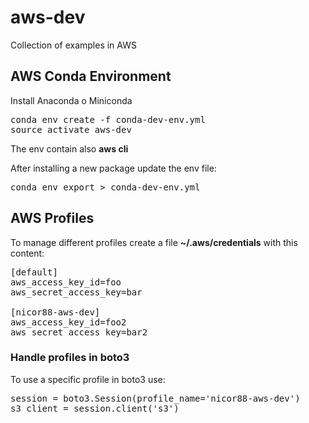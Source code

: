 # aws-dev
Collection of examples in AWS

## AWS Conda Environment
Install Anaconda o Miniconda
<pre>conda env create -f conda-dev-env.yml
source activate aws-dev
</pre>
The env contain also **aws cli**

After installing a new package update the env file:
<pre>conda env export > conda-dev-env.yml
</pre>

## AWS Profiles
To manage different profiles create a file __~/.aws/credentials__ with this content:

<pre>[default]
aws_access_key_id=foo
aws_secret_access_key=bar

[nicor88-aws-dev]
aws_access_key_id=foo2
aws_secret_access_key=bar2
</pre>

### Handle profiles in boto3
To use a specific profile in boto3 use:
<pre>session = boto3.Session(profile_name='nicor88-aws-dev')
s3_client = session.client('s3')
</pre>

